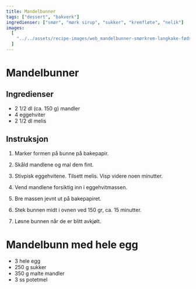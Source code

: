 ```yaml
---
title: Mandelbunner
tags: ["dessert", "bakverk"]
ingredienser: ["smør", "mørk sirup", "sukker", "kremfløte", "nelik"]
images:
  [
    "../../assets/recipe-images/web_mandelbunner-smørkrem-langkake-fødseldagsrullekake.jpg",
  ]
---
```


# Mandelbunner

## Ingredienser

- 2 1/2 dl (ca. 150 g) mandler
- 4 eggehviter
- 2 1/2 dl melis

## Instruksjon

1. Marker formen på bunne på bakepapir.

2. Skåld mandlene og mal dem fint.

3. Stivpisk eggehvitene. Tilsett melis. Visp videre noen minutter.

4. Vend mandlene forsiktig inn i eggehvitmassen.

5. Bre massen jevnt ut på bakepapiret.

6. Stek bunnen midt i ovnen ved 150 gr, ca. 15 minutter.

7. Løsne bunnen når de er blitt avkjølt.

# Mandelbunn med hele egg

- 3 hele egg
- 250 g sukker
- 350 g malte mandler
- 3 ss potetmel

